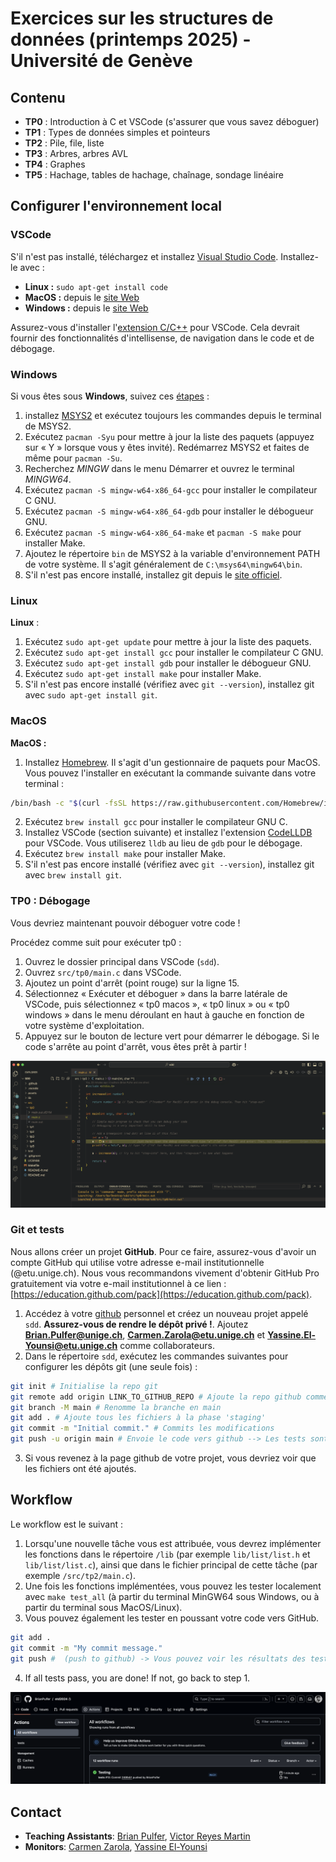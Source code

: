 # Exercices sur les structures de données (printemps 2025) - Université de Genève

## Contenu
- **TP0** : Introduction à C et VSCode (s'assurer que vous savez déboguer)
- **TP1** : Types de données simples et pointeurs
- **TP2** : Pile, file, liste
- **TP3** : Arbres, arbres AVL
- **TP4** : Graphes
- **TP5** : Hachage, tables de hachage, chaînage, sondage linéaire

## Configurer l'environnement local
### VSCode
S'il n'est pas installé, téléchargez et installez [Visual Studio Code](https://code.visualstudio.com/). Installez-le avec :

- **Linux :** `sudo apt-get install code`
- **MacOS :** depuis le [site Web](https://code.visualstudio.com/)
- **Windows :** depuis le [site Web](https://code.visualstudio.com/)

Assurez-vous d'installer l'[extension C/C++](https://marketplace.visualstudio.com/items?itemName=ms-vscode.cpptools) pour VSCode. Cela devrait fournir des fonctionnalités d'intellisense, de navigation dans le code et de débogage.

### Windows
Si vous êtes sous **Windows**, suivez ces [étapes](https://www.youtube.com/watch?v=-gxwT-eAfvU) :
1) installez [MSYS2](https://www.msys2.org/) et exécutez toujours les commandes depuis le terminal de MSYS2.
2) Exécutez `pacman -Syu` pour mettre à jour la liste des paquets (appuyez sur « Y » lorsque vous y êtes invité). Redémarrez MSYS2 et faites de même pour `pacman -Su`.
3) Recherchez *MINGW* dans le menu Démarrer et ouvrez le terminal *MINGW64*.
4) Exécutez `pacman -S mingw-w64-x86_64-gcc` pour installer le compilateur C GNU.
5) Exécutez `pacman -S mingw-w64-x86_64-gdb` pour installer le débogueur GNU.
6) Exécutez `pacman -S mingw-w64-x86_64-make` et `pacman -S make` pour installer Make.
7) Ajoutez le répertoire `bin` de MSYS2 à la variable d'environnement PATH de votre système. Il s'agit généralement de `C:\msys64\mingw64\bin`.
8) S'il n'est pas encore installé, installez git depuis le [site officiel](https://git-scm.com/).

### Linux
**Linux** :
1) Exécutez `sudo apt-get update` pour mettre à jour la liste des paquets.
2) Exécutez `sudo apt-get install gcc` pour installer le compilateur C GNU.
3) Exécutez `sudo apt-get install gdb` pour installer le débogueur GNU.
4) Exécutez `sudo apt-get install make` pour installer Make.
5) S'il n'est pas encore installé (vérifiez avec `git --version`), installez git avec `sudo apt-get install git`.

### MacOS
**MacOS :**
1) Installez [Homebrew](https://brew.sh/). Il s'agit d'un gestionnaire de paquets pour MacOS. Vous pouvez l'installer en exécutant la commande suivante dans votre terminal :
```bash
/bin/bash -c "$(curl -fsSL https://raw.githubusercontent.com/Homebrew/install/HEAD/install.sh)"
```
2) Exécutez `brew install gcc` pour installer le compilateur GNU C.
3) Installez VSCode (section suivante) et installez l'extension [CodeLLDB](https://marketplace.visualstudio.com/items?itemName=vadimcn.vscode-lldb) pour VSCode. Vous utiliserez `lldb` au lieu de `gdb` pour le débogage.
4) Exécutez `brew install make` pour installer Make.
5) S'il n'est pas encore installé (vérifiez avec `git --version`), installez git avec `brew install git`.

### TP0 : Débogage
Vous devriez maintenant pouvoir déboguer votre code !

Procédez comme suit pour exécuter tp0 :
1) Ouvrez le dossier principal dans VSCode (`sdd`).
2) Ouvrez `src/tp0/main.c` dans VSCode.
3) Ajoutez un point d'arrêt (point rouge) sur la ligne 15.
4) Sélectionnez « Exécuter et déboguer » dans la barre latérale de VSCode, puis sélectionnez « tp0 macos », « tp0 linux » ou « tp0 windows » dans le menu déroulant en haut à gauche en fonction de votre système d'exploitation.
5) Appuyez sur le bouton de lecture vert pour démarrer le débogage. Si le code s'arrête au point d'arrêt, vous êtes prêt à partir !

![Débogage](assets/debug.png)

### Git et tests
Nous allons créer un projet **GitHub**. Pour ce faire, assurez-vous d'avoir un compte GitHub qui utilise votre adresse e-mail institutionnelle (@etu.unige.ch). Nous vous recommandons vivement d'obtenir GitHub Pro gratuitement via votre e-mail institutionnel à ce lien : [https://education.github.com/pack](https://education.github.com/pack).

1) Accédez à votre [github](https://github.com) personnel et créez un nouveau projet appelé `sdd`. **Assurez-vous de rendre le dépôt privé !**. Ajoutez **Brian.Pulfer@unige.ch**, **Carmen.Zarola@etu.unige.ch** et **Yassine.El-Younsi@etu.unige.ch** comme collaborateurs.
2) Dans le répertoire `sdd`, exécutez les commandes suivantes pour configurer les dépôts git (une seule fois) :
```bash
git init # Initialise la repo git
git remote add origin LINK_TO_GITHUB_REPO # Ajoute la repo github comme 'origin' 
git branch -M main # Renomme la branche en main
git add . # Ajoute tous les fichiers à la phase 'staging'
git commit -m "Initial commit." # Commits les modifications
git push -u origin main # Envoie le code vers github --> Les tests sont déclenchés !
```
3) Si vous revenez à la page github de votre projet, vous devriez voir que les fichiers ont été ajoutés.

## Workflow
Le workflow est le suivant :
1) Lorsqu'une nouvelle tâche vous est attribuée, vous devrez implémenter les fonctions dans le répertoire `/lib` (par exemple `lib/list/list.h` et `lib/list/list.c`), ainsi que dans le fichier principal de cette tâche (par exemple `/src/tp2/main.c`).
2) Une fois les fonctions implémentées, vous pouvez les tester localement avec `make test_all` (à partir du terminal MinGW64 sous Windows, ou à partir du terminal sous MacOS/Linux).
3) Vous pouvez également les tester en poussant votre code vers GitHub.

  ```bash
  git add .
  git commit -m "My commit message."
  git push #  (push to github) -> Vous pouvez voir les résultats des tests sur GitHub
  ```
  4) If all tests pass, you are done! If not, go back to step 1.

![Workflow](assets/action.png)


## Contact
- **Teaching Assistants**: [Brian Pulfer](mailto:Brian.Pulfer@unige.ch), [Victor Reyes Martin](mailto:Victor.Reyesmartin@unige.ch)
- **Monitors**: [Carmen Zarola](mailto:Carmen.Zarola@etu.unige.ch), [Yassine El-Younsi](mailto:Yassine.El-Younsi@etu.unige.ch)
